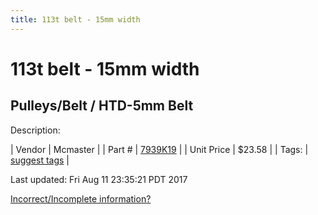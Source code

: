 ```yaml
---
title: 113t belt - 15mm width
---
```


# 113t belt - 15mm width
## Pulleys/Belt / HTD-5mm Belt
Description: 	 

| Vendor | Mcmaster | 
| Part # | [7939K19](https://www.mcmaster.com/#7939K19) | 
| Unit Price | $23.58 | 
| Tags: | [suggest tags](https://docs.google.com/forms/d/e/1FAIpQLSeWyY8v3RgOty-MyWmh9U0iivNYN_molChYyS-0U-o-kOAv_g/viewform) | 

Last updated: Fri Aug 11 23:35:21 PDT 2017

 [Incorrect/Incomplete information?](https://docs.google.com/forms/d/e/1FAIpQLSeWyY8v3RgOty-MyWmh9U0iivNYN_molChYyS-0U-o-kOAv_g/viewform)